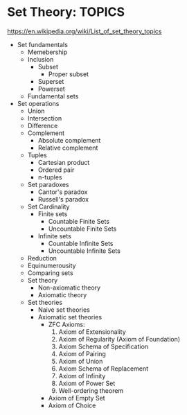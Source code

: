 # Set Theory: TOPICS

https://en.wikipedia.org/wiki/List_of_set_theory_topics


- Set fundamentals
  - Memebership
  - Inclusion
    - Subset
      - Proper subset
    - Superset
    - Powerset
  - Fundamental sets
- Set operations
    - Union
    - Intersection
    - Difference
    - Complement
      - Absolute complement
      - Relative complement
  - Tuples
    - Cartesian product
    - Ordered pair
    - n-tuples
  - Set paradoxes
    - Cantor's paradox
    - Russell's paradox
  - Set Cardinality
    - Finite sets
      - Countable Finite Sets
      - Uncountable Finite Sets
    - Infinite sets
      - Countable Infinite Sets
      - Uncountable Infinite Sets
  - Reduction
  - Equinumerousity
  - Comparing sets
  - Set theory
    - Non-axiomatic theory
    - Axiomatic theory
  - Set theories
    - Naive set theories
    - Axiomatic set theories
      - ZFC Axioms:
        1. Axiom of Extensionality
        2. Axiom of Regularity (Axiom of Foundation)
        3. Axiom Schema of Specification
        4. Axiom of Pairing
        5. Axiom of Union
        6. Axiom Schema of Replacement
        7. Axiom of Infinity
        8. Axiom of Power Set
        9. Well-ordering theorem
      - Axiom of Empty Set
      - Axiom of Choice
